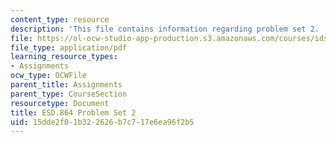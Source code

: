```yaml
---
content_type: resource
description: 'This file contains information regarding problem set 2. '
file: https://ol-ocw-studio-app-production.s3.amazonaws.com/courses/ids-410j-modeling-and-assessment-for-policy-spring-2013/15dde2f01b322626b7c717e6ea96f2b5_MITESD_864S13_PS2.pdf
file_type: application/pdf
learning_resource_types:
- Assignments
ocw_type: OCWFile
parent_title: Assignments
parent_type: CourseSection
resourcetype: Document
title: ESD.864 Problem Set 2
uid: 15dde2f0-1b32-2626-b7c7-17e6ea96f2b5
---
```

